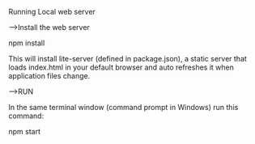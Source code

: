 
Running Local web server

-->Install the web server

npm install

This will install lite-server (defined in package.json), a static server that loads index.html in your default browser and auto refreshes it when application files change.

-->RUN

In the same terminal window (command prompt in Windows) run this command:

npm start
